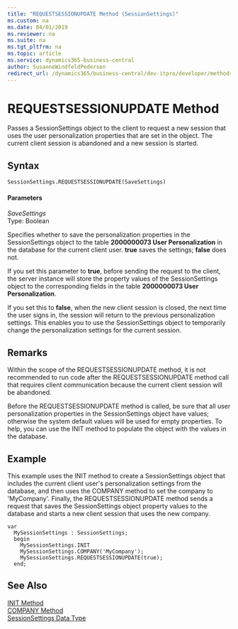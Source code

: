 ```yaml
---
title: "REQUESTSESSIONUPDATE Method (SessionSettings)"
ms.custom: na
ms.date: 04/01/2019
ms.reviewer: na
ms.suite: na
ms.tgt_pltfrm: na
ms.topic: article
ms.service: dynamics365-business-central
author: SusanneWindfeldPedersen
redirect_url: /dynamics365/business-central/dev-itpro/developer/methods-auto/library
---
```


 

# REQUESTSESSIONUPDATE Method
Passes a SessionSettings object to the client to request a new session that uses the user personalization properties that are set in the object. The current client session is abandoned and a new session is started.  

## Syntax  

```  
SessionSettings.REQUESTSESSIONUPDATE(SaveSettings)  
```  

#### Parameters  
 *SaveSettings*  
 Type: Boolean  

Specifies whether to save the personalization properties in the SessionSettings object to the table **2000000073 User Personalization** in the database for the current client user. **true** saves the settings; **false** does not.

If you set this parameter to **true**, before sending the request to the client, the server instance will store the property values of the SessionSettings object to the corresponding fields in the table **2000000073 User Personalization**.

If you set this to **false**, when the new client session is closed, the next time the user signs in, the session will return to the previous personalization settings. This enables you to use the SessionSettings object to temporarily change the personalization settings for the current session.

## Remarks  
Within the scope of the REQUESTSESSIONUPDATE method, it is not recommended to run code after the REQUESTSESSIONUPDATE method call that requires client communication because the current client session will be abandoned.

Before the REQUESTSESSIONUPDATE method is called, be sure that all user personalization properties in the SessionSettings object have values; otherwise the system default values will be used for empty properties. To help, you can use the INIT method to populate the object with the values in the database.

## Example  
This example uses the INIT method to create a SessionSettings object that includes the current client user's personalization settings from the database, and then uses the COMPANY method to set the company to 'MyCompany'. Finally, the REQUESTSESSIONUPDATE method sends a request that saves the SessionSettings object property values to the database and starts a new client session that uses the new company.

```
var
  MySessionSettings : SessionSettings;
  begin
    MySessionSettings.INIT
    MySessionSettings.COMPANY('MyCompany');
    MySessionSettings.REQUESTSESSIONUPDATE(true);
  end;  
```  

## See Also  
[INIT Method](devenv-init-method-sessionsettings.md)  
[COMPANY Method](devenv-company-method-sessionsettings.md)  
[SessionSettings Data Type](../datatypes/devenv-sessionsettings-data-type.md)  
